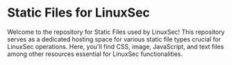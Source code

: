 # Static Files for LinuxSec
Welcome to the repository for Static Files used by LinuxSec! This repository serves as a dedicated hosting space for various static file types crucial for LinuxSec operations. Here, you'll find CSS, image, JavaScript, and text files among other resources essential for LinuxSec functionalities.
